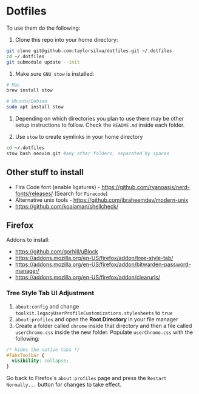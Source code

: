 # Dotfiles

To use them do the following:

1. Clone this repo into your home directory:

```bash
git clone git@github.com:taylorsilva/dotfiles.git ~/.dotfiles
cd ~/.dotfiles
git submodule update --init
```

1. Make sure `GNU stow` is installed:

```bash
# Mac
brew install stow

# Ubuntu/Debian
sudo apt install stow
```

1. Depending on which directories you plan to use there may be other
setup instructions to follow. Check the `README.md` inside each folder.

1. Use `stow` to create symlinks in your home directory

```bash
cd ~/.dotfiles
stow bash neovim git #any other folders, separated by spaces
```

## Other stuff to install
- Fira Code font (enable ligatures) - https://github.com/ryanoasis/nerd-fonts/releases/ (Search for `Firacode`)
- Alternative unix tools - https://github.com/ibraheemdev/modern-unix
- https://github.com/koalaman/shellcheck/

## Firefox

Addons to install:
- https://github.com/gorhill/uBlock
- https://addons.mozilla.org/en-US/firefox/addon/tree-style-tab/
- https://addons.mozilla.org/en-US/firefox/addon/bitwarden-password-manager/
- https://addons.mozilla.org/en-US/firefox/addon/clearurls/

### Tree Style Tab UI Adjustment

1. `about:config` and change `toolkit.legacyUserProfileCustomizations.stylesheets` to `true`
1. `about:profiles` and open the **Root Directory** in your file manager
1. Create a folder called `chrome` inside that directory and then a file called `userChrome.css` inside the new folder. Populate `userChrome.css` with the following:

```css
/* hides the native tabs */
#TabsToolbar {
  visibility: collapse;
}
```
Go back to Firefox's `about:profiles` page and press the `Restart Normally...` button for changes to take effect.
